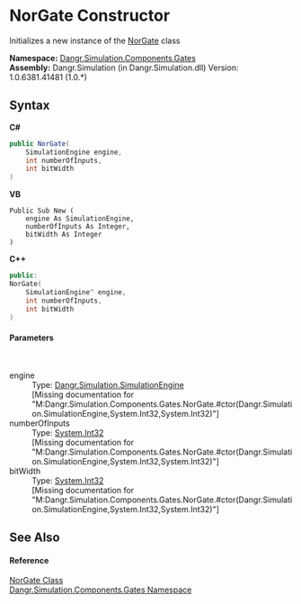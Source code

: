 # NorGate Constructor 
 

Initializes a new instance of the <a href="T_Dangr_Simulation_Components_Gates_NorGate">NorGate</a> class

**Namespace:**&nbsp;<a href="N_Dangr_Simulation_Components_Gates">Dangr.Simulation.Components.Gates</a><br />**Assembly:**&nbsp;Dangr.Simulation (in Dangr.Simulation.dll) Version: 1.0.6381.41481 (1.0.*)

## Syntax

**C#**<br />
``` C#
public NorGate(
	SimulationEngine engine,
	int numberOfInputs,
	int bitWidth
)
```

**VB**<br />
``` VB
Public Sub New ( 
	engine As SimulationEngine,
	numberOfInputs As Integer,
	bitWidth As Integer
)
```

**C++**<br />
``` C++
public:
NorGate(
	SimulationEngine^ engine, 
	int numberOfInputs, 
	int bitWidth
)
```


#### Parameters
&nbsp;<dl><dt>engine</dt><dd>Type: <a href="T_Dangr_Simulation_SimulationEngine">Dangr.Simulation.SimulationEngine</a><br />\[Missing <param name="engine"/> documentation for "M:Dangr.Simulation.Components.Gates.NorGate.#ctor(Dangr.Simulation.SimulationEngine,System.Int32,System.Int32)"\]</dd><dt>numberOfInputs</dt><dd>Type: <a href="http://msdn2.microsoft.com/en-us/library/td2s409d" target="_blank">System.Int32</a><br />\[Missing <param name="numberOfInputs"/> documentation for "M:Dangr.Simulation.Components.Gates.NorGate.#ctor(Dangr.Simulation.SimulationEngine,System.Int32,System.Int32)"\]</dd><dt>bitWidth</dt><dd>Type: <a href="http://msdn2.microsoft.com/en-us/library/td2s409d" target="_blank">System.Int32</a><br />\[Missing <param name="bitWidth"/> documentation for "M:Dangr.Simulation.Components.Gates.NorGate.#ctor(Dangr.Simulation.SimulationEngine,System.Int32,System.Int32)"\]</dd></dl>

## See Also


#### Reference
<a href="T_Dangr_Simulation_Components_Gates_NorGate">NorGate Class</a><br /><a href="N_Dangr_Simulation_Components_Gates">Dangr.Simulation.Components.Gates Namespace</a><br />